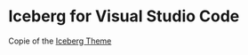 # Iceberg for Visual Studio Code

Copie of the [Iceberg Theme](https://github.com/cocopon/vscode-iceberg-theme)